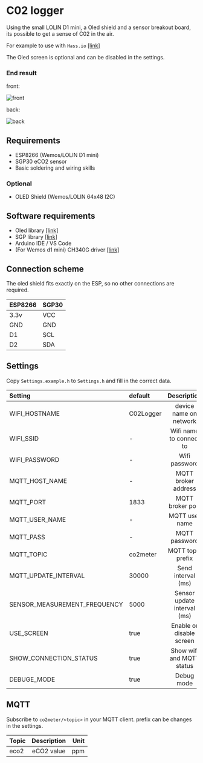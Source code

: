 # C02 logger

Using the small LOLIN D1 mini, a Oled shield and a sensor breakout board, its possible to get a sense of C02 in the air.

For example to use with `Hass.io` [[link]](https://www.home-assistant.io/)

The Oled screen is optional and can be disabled in the settings.


### End result

front:

![front](https://github.com/bram2202/mqtt-C02meter/blob/master/docs/front.png "front")

back:

![back](https://github.com/bram2202/mqtt-C02meter/blob/master/docs/back.png "back")

## Requirements 
* ESP8266 (Wemos/LOLIN D1 mini)
* SGP30 eCO2 sensor
* Basic soldering and wiring skills

### Optional
* OLED Shield (Wemos/LOLIN 64x48 I2C)

## Software requirements 
* Oled library [[link]](https://github.com/mcauser/Adafruit_SSD1306/tree/esp8266-64x48)
* SGP library [[link]](https://github.com/adafruit/Adafruit_SGP30)
* Arduino IDE / VS Code
* (For Wemos d1 mini) CH340G driver [[link]](https://wiki.wemos.cc/downloads)

## Connection scheme
The oled shield fits exactly on the ESP, so no other connections are required.

| ESP8266 | SGP30 |  
| :--------- |:-------| 
| 3.3v | VCC  |
| GND  | GND  |
| D1   | SCL  |
| D2   | SDA  |

## Settings
Copy `Settings.example.h` to `Settings.h` and fill in the correct data.

| Setting | default | Description|  
|:------------- |:----- |:-------------:| 
| WIFI_HOSTNAME | C02Logger | device name on network |
| WIFI_SSID | - | Wifi name to connect to |
| WIFI_PASSWORD | - | Wifi password |
| MQTT_HOST_NAME | - | MQTT broker address |
| MQTT_PORT | 1833 | MQTT broker port |
| MQTT_USER_NAME| - | MQTT user name |
| MQTT_PASS | - | MQTT password |
| MQTT_TOPIC | co2meter | MQTT topic prefix |
| MQTT_UPDATE_INTERVAL | 30000 | Send interval (ms) |
| SENSOR_MEASUREMENT_FREQUENCY | 5000 | Sensor update interval (ms) |
| USE_SCREEN | true | Enable or disable screen |
| SHOW_CONNECTION_STATUS | true | Show wifi and MQTT status |
| DEBUGE_MODE | true | Debug mode |

## MQTT
Subscribe to `co2meter/<topic>` in your MQTT client. prefix can be changes in the settings.

| Topic | Description| Unit  |
| ------------- |:-------------:| -----:|
| eco2  | eCO2 value | ppm |
